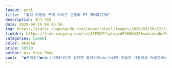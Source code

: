 ```yaml
---
layout: post 
title:  "휠라 아동용 꾸미 라이트 운동화 PT 3RM01298" 
description: 휠라 아동 ..
date: 2020-04-26 04:46:56 
img: https://static.coupangcdn.com/image/retail/images/2020/03/30/22/3/df562acb-8af3-4e38-9045-e70e4d7cee7b.jpg 
linkUrl: https://link.coupang.com/re/AFFSDP?lptag=AF3600438&subid=ahnPublicAsk&pageKey=1444724152&itemId=2473830824&vendorItemId=70454106075&traceid=V0-113-171b6b97619be17c 
categories: [1006] 
color: A6A6A6 
price: 50510 
author: Ask View Shop 
cont:  "●구매후기●<br/>150사이즈 있으면 좋겠어요<br/>남매 커플로 사줬어요 싸울까봐<br/>다행히 누나도동생도 이뻐라 합니다<br/>둘찌가 엄청 부러워했어요 ㅠㅠ ㅋ<br/>발통통이라 뉴발은 190 신는데 이건 200 샀어요.<br/><br/>보기보다 신으면 이뻐요.<br/><br/>불빛도 잘나오고 밝아요ㅋ<br/>신으면 편하데요.<br/> 신는 건 적응하면 될꺼 같아요^^<br/>아이가 신발 조금만 불편하면 잘 안 신는데<br/>이건 신으면 편하고 번쩍 거리니 좋아하네요 ㅎㅎㅎ<br/>이뻐용 아이가 좋아합니다.<br/><br/>처음 신는거라 신기가 조금 불편한데<br/>150사이즈 있으면 좋겠어요<br/>남매 커플로 사줬어요 싸울까봐<br/>다행히 누나도동생도 이뻐라 합니다<br/>둘찌가 엄청 부러워했어요 ㅠㅠ ㅋ<br/>발통통이라 뉴발은 190 신는데 이건 200 샀어요.<br/><br/>보기보다 신으면 이뻐요.<br/><br/>불빛도 잘나오고 밝아요ㅋ<br/>신으면 편하데요.<br/> 신는 건 적응하면 될꺼 같아요^^<br/>아이가 신발 조금만 불편하면 잘 안 신는데<br/>이건 신으면 편하고 번쩍 거리니 좋아하네요 ㅎㅎㅎ<br/>이뻐용 아이가 좋아합니다.<br/><br/>처음 신는거라 신기가 조금 불편한데<br/>150사이즈 있으면 좋겠어요<br/>남매 커플로 사줬어요 싸울까봐<br/>다행히 누나도동생도 이뻐라 합니다<br/>둘찌가 엄청 부러워했어요 ㅠㅠ ㅋ<br/>발통통이라 뉴발은 190 신는데 이건 200 샀어요.<br/><br/>보기보다 신으면 이뻐요.<br/><br/>불빛도 잘나오고 밝아요ㅋ<br/>신으면 편하데요.<br/> 신는 건 적응하면 될꺼 같아요^^<br/>아이가 신발 조금만 불편하면 잘 안 신는데<br/>이건 신으면 편하고 번쩍 거리니 좋아하네요 ㅎㅎㅎ<br/>이뻐용 아이가 좋아합니다.<br/><br/>처음 신는거라 신기가 조금 불편한데<br/>" 
---
```

